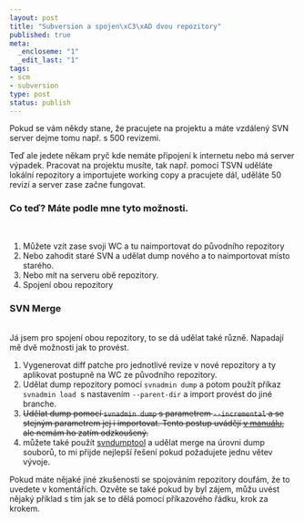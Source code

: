 ```yaml
--- 
layout: post
title: "Subversion a spojen\xC3\xAD dvou repozitory"
published: true
meta: 
  _encloseme: "1"
  _edit_last: "1"
tags: 
- scm
- subversion
type: post
status: publish
---
```

Pokud se vám někdy stane, že pracujete na projektu a máte vzdálený SVN server dejme tomu např. s 500 revizemi.

Teď ale jedete někam pryč kde nemáte připojení k internetu nebo má server výpadek. Pracovat na projektu musíte, tak např. pomocí TSVN uděláte lokální repozitory a importujete working copy a pracujete dál, uděláte 50 revizí a server zase začne fungovat.
<h3>Co teď? Máte podle mne tyto možnosti.</h3>
<br />
<ol>
	<li>Můžete vzít zase svoji WC a tu naimportovat do původního repozitory</li>
	<li>Nebo zahodit staré SVN a udělat dump nového a to naimportovat místo starého.</li>
	<li>Nebo mít na serveru obě repozitory.</li>
	<li>Spojení obou repozitory</li>
</ol>
<h3>SVN Merge</h3><br />
Já jsem pro spojení obou repozitory, to se dá udělat také různě. Napadají mě dvě možnosti jak to provést.
<ol>
	<li>Vygenerovat diff patche pro jednotlivé revize v nové repozitory a ty aplikovat postupně na WC ze původního repozitory.</li>
<li>Udělat dump repozitory pomocí <code>svnadmin dump</code> a potom použít příkaz <code>svnadmin load</code>  s nastavením <code class="option">--parent-dir</code> a import provést do jiné branche.</li>
	<li><del datetime="2009-02-19T08:58:49+00:00">Udělat dump pomocí <code>svnadmin dump</code> s parametrem <code>--incremental</code> a se stejným parametrem jej i importovat. Tento postup uvádějí <a href="http://svnbook.red-bean.com/en/1.5/svn.reposadmin.maint.html#svn.reposadmin.maint.tk.svnadmin" target="_blank">v manuálu</a>, ale nemám ho zatím odzkoušený.</del></li>
       <li>můžete také použít <a href="http://svn.borg.ch/svndumptool/">svndumptool</a> a udělat merge na úrovni dump souborů, to mi přijde nejlepší řešení pokud požadujete jednu větev vývoje.</li>

</ol>
Pokud máte nějaké jiné zkušenosti se spojováním repozitory doufám, že to uvedete v komentářích. Ozvěte se také pokud by byl zájem, můžu uvést nějaký příklad s tím jak se to dělá pomocí příkazového řádku, krok za krokem.
